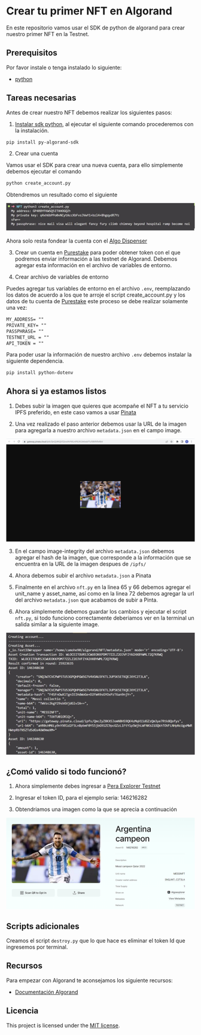 # Crear tu primer NFT en Algorand

En este repositorio vamos usar el SDK de python de algorand para crear nuestro primer NFT en la Testnet.


## Prerequisitos

Por favor instale o tenga instalado lo siguiente:

- [python](https://www.python.org/downloads/)

## Tareas necesarias

Antes de crear nuestro NFT debemos realizar los siguientes pasos:

1. [Instalar sdk python](https://github.com/algorand/py-algorand-sdk), al ejecutar el siguiente comando procederemos con la instalación.

```bash
pip install py-algorand-sdk 
```

2. Crear una cuenta

Vamos usar el SDK para crear una nueva cuenta, para ello simplemente debemos ejecutar el comando

```bash
python create_account.py
```

Obtendremos un resultado como el siguiente

![Crear cuenta](image/create_account.jpg)

Ahora solo resta fondear la cuenta con el [Algo Dispenser](https://dispenser.testnet.aws.algodev.network/)

3. Crear un cuenta en [Purestake](https://developer.purestake.io/) para poder obtener token con el que podremos enviar información a las testnet de Algorand. Debemos agregar esta información en el archivo de variables de entorno.

4. Crear archivo de variables de entorno

Puedes agregar tus variables de entorno en el archivo `.env`, reemplazando los datos de acuerdo a los que te arroje el script create_account.py y los datos de tu cuenta de [Purestake](https://developer.purestake.io/) este proceso se debe realizar solamente una vez:

```
MY_ADDRESS= ""
PRIVATE_KEY= ""
PASSPHRASE= ""
TESTNET_URL = ""
API_TOKEN = ""
```
Para poder usar la información de nuestro archivo `.env` debemos instalar la siguiente dependencia.

```bash
pip install python-dotenv
```

## Ahora si ya estamos listos 

1. Debes subir la imagen que quieres que acompañe el NFT a tu servicio IPFS preferido, en este caso vamos a usar [Pinata](https://www.pinata.cloud/)

2. Una vez realizado el paso anterior debemos usar la URL de la imagen para agregarla a nuestro archivo `metadata.json` en el campo image.

![Url metadata](image/url_metadata.png)

3. En el campo image-integrity del archivo `metadata.json` debemos agregar el hash de la imagen, que corresponde a la información que se encuentra en la URL de la imagen despues de `/ipfs/`

4. Ahora debemos subir el archivo `metadata.json` a Pinata

5. Finalmente en el archivo `nft.py` en la linea 65 y 66 debemos agregar el unit_name y asset_name, así como en la linea 72 debemos agregar la url del archivo `metadata.json` que acabamos de subir a Pinta.

6. Ahora simplemente debemos guardar los cambios y ejecutar el script `nft.py`, si todo funciono correctamente deberiamos ver en la terminal un salida similar a la siguiente image.

![NFT creado](image/outputnft.png)


## ¿Comó valido si todo funcionó?

1. Ahora simplemente debes ingresar a [Pera Explorer Testnet](https://testnet.explorer.perawallet.app/)

2. Ingresar el token ID, para el ejemplo seria: 146216282

3. Obtendriamos una imagen como la que se aprecia a continuación

![NFT en explorer](image/nft.png)

## Scripts adicionales

Creamos el script `destroy.py` que lo que hace es eliminar el token Id que ingresemos por terminal.


## Recursos

Para empezar con Algorand te aconsejamos los siguiente recursos:

* [Documentación Algorand](https://developer.algorand.org/)


## Licencia

This project is licensed under the [MIT license](LICENSE).
